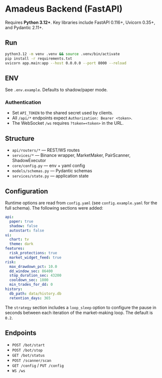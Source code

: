# Amadeus Backend (FastAPI)

Requires **Python 3.12+**. Key libraries include FastAPI 0.116+, Uvicorn 0.35+, and
Pydantic 2.11+.

## Run
```bash
python3.12 -m venv .venv && source .venv/bin/activate
pip install -r requirements.txt
uvicorn app.main:app --host 0.0.0.0 --port 8000 --reload
```

## ENV
See `.env.example`. Defaults to shadow/paper mode.

### Authentication
- Set `API_TOKEN` to the shared secret used by clients.
- All `/api/*` endpoints expect `Authorization: Bearer <token>`.
- The WebSocket `/ws` requires `?token=<token>` in the URL.

## Structure
- `api/routers/*` — REST/WS routes
- `services/*` — Binance wrapper, MarketMaker, PairScanner, ShadowExecutor
- `core/config.py` — env + yaml config
- `models/schemas.py` — Pydantic schemas
- `services/state.py` — application state

## Configuration
Runtime options are read from `config.yaml` (see `config.example.yaml` for the full schema).
The following sections were added:

```yaml
api:
  paper: true
  shadow: false
  autostart: false
ui:
  chart: tv
  theme: dark
features:
  risk_protections: true
  market_widget_feed: true
risk:
  max_drawdown_pct: 10.0
  dd_window_sec: 86400
  stop_duration_sec: 43200
  cooldown_sec: 1800
  min_trades_for_dd: 0
history:
  db_path: data/history.db
  retention_days: 365
```

The `strategy` section includes a `loop_sleep` option to configure the pause in
seconds between each iteration of the market-making loop. The default is `0.2`.

## Endpoints
- `POST /bot/start`
- `POST /bot/stop`
- `GET /bot/status`
- `POST /scanner/scan`
- `GET /config` / `PUT /config`
- `WS /ws`
